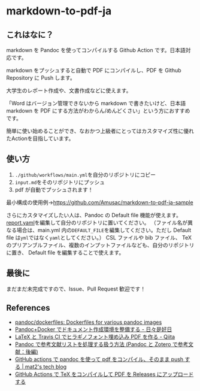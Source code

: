 # markdown-to-pdf-ja

## これはなに？

markdown を Pandoc を使ってコンパイルする Github Action です。日本語対応です。

markdown をプッシュすると自動で PDF にコンパイルし、PDF を Github Repository に Push します。

大学生のレポート作成や、文書作成などに使えます。

「Word はバージョン管理できないから markdown で書きたいけど、日本語 markdown を PDF にする方法がわからん/めんどくさい」という方におすすめです。

簡単に使い始めることができ、なおかつ上級者にとってはカスタマイズ性に優れたActionを目指しています。

## 使い方

1. `./github/workflows/main.yml`を自分のリポジトリにコピー
1. `input.md`をそのリポジトリにプッシュ
1. pdf が自動でプッシュされます！


最小構成の使用例→https://github.com/Amusac/markdown-to-pdf-ja-sample

さらにカスタマイズしたい人は、Pandoc の Default file 機能が使えます。
[report.yaml](report.yaml)を編集して自分のリポジトリに置いてください。
（ファイル名が異なる場合は、main.yml 内の`DEFAULT_FILE`を編集してください。ただし Default file は`yml`ではなく`yaml`としてください。）
 CSL ファイルや bib ファイル、 TeX のプリアンブルファイル、複数のインプットファイルなども、自分のリポジトリに置き、 Default file を編集することで使えます。

## 最後に

まだまだ未完成ですので、Issue、Pull Request 歓迎です！

## References

- [pandoc/dockerfiles: Dockerfiles for various pandoc images](https://github.com/pandoc/dockerfiles)
- [Pandoc+Docker でドキュメント作成環境を整備する - 日々是好日](https://kcpoipoi.hatenablog.com/entry/2020/07/27/120438)
- [LaTeX と Travis CI でヒラギノフォント埋め込み PDF を作る - Qiita](https://qiita.com/yyu/items/e3451caa86779b94abe1)
- [Pandoc で参考文献リストを処理する扱う方法 (Pandoc と Zotero で参考文献：後編)](https://zenn.dev/sky_y/articles/pandoc-advent-2020-bib2)
- [GitHub actions で pandoc を使って pdf をコンパイル、そのまま push する | mat2's tech blog](https://mat2.net/posts/2020/01/09/github-actions-with-pandoc.html)
- [GitHub Actions で TeX をコンパイルして PDF を Releases にアップロードする](https://zenn.dev/ganariya/articles/platex-github-action)
